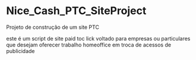 # Nice_Cash_PTC_SiteProject
Projeto de construção de um site PTC

este é um script de site paid toc lick voltado para empresas ou particulares que 
desejam oferecer trabalho homeoffice em troca de acessos de publicidade
